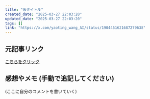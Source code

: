 ```yaml
---
title: "仮タイトル"
created_date: "2025-03-27 22:03:20"
updated_date: "2025-03-27 22:03:20"
tags: []
link: "https://x.com/yaoting_wang_AI/status/1904451621687279638"
---
```

## 元記事リンク
[こちらをクリック](https://x.com/yaoting_wang_AI/status/1904451621687279638)

## 感想やメモ (手動で追記してください)
(ここに自分のコメントを書いていく)
